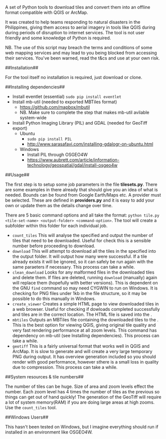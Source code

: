 A set of Python tools to download tiles and convert them into an offline format compatible with QGIS or ArcMap. 

It was created to help teams responding to natural disasters in the Philippines, giving them access to aerial imagery in tools like QGIS during during periods of disruption to internet services. The tool is not user friendly and some knowledge of Python is required. 

NB. The use of this script may breach the terms and conditions of some web mapping services and may lead to you being 
blocked from accessing their services. You've been warned, read the t&cs and use at your own risk.

##Installation##

For the tool itself no installation is required, just download or clone.

##Installing dependencies##

+ Install eventlet (essential) `sudo pip install eventlet`
+ Install mb-util (needed to exported MBTiles format)
    + https://github.com/mapbox/mbutil
    + NB. Make sure to complete the step that makes mb-util avilable system-wide
+ Install Python Imaging Library (PIL) and GDAL (needed for GeoTiff export)
    + Ubuntu
        + `sudo pip install PIL`
        + http://www.sarasafavi.com/installing-gdalogr-on-ubuntu.html
    + Windows
        + Install PIL through OSGEO4W
        + https://www.aubrett.com/article/information-technology/geospatial/gdal/install-osgeo4w


##Usage##

The first step is to setup some job parameters in the file **tilesets.py**. There are some examples in there already that should give you an idea of what is needed. Bounds can be found from Google Earth/Maps etc. A provider must be selected. These are defined in **providers.py** and it is easy to add your own or update them as the details change over time.

There are 5 basic command options and all take the format: 
`python tile.py <tile-set-name> <output-folder> <command-option>`.
The tool will create a subfolder within this folder for each individual job.
    
+ `count_tiles` This will analyse the specified <tile-set-name> and output the number of tiles that need to be downloaded. Useful for check this is a sensible number before proceeding to download.
+ `download` This will attempt to download all the tiles in the specified <tile-set-name> into the output folder. It will output how many were successful. If a tile already exists it will be ignored, so it can safely be run again with the same paraeters if necessary. This process can take a while.
+ `clean_download` Looks for any malformed files in the downloaded tiles and delete them. If files are deleted, running `download` (manually) again will replace them (hopefully with better versions). This is dependent on the GNU `find` command so may need CYGWIN to run on Windows. It is checking for PNG files under 1kb in the file structure, so it may be possible to do this manually in Windows.  
+ `create_viewer` Creates a simple HTML page to view downloaded tiles in a web browser. Useful for checking if dowloads completed successfully and tiles are in the correct location. The HTML file is saved into the <output-folder-path>.
+ `mbtiles` Outputs an MBTiles file containing the downloaded tiles to the <output-folder-path>. This is the best option for viewing QGIS, giving original tile quality and very fast rendering performance at all zoom levels. This command has dependency on mb-util (see Installing dependencies). This process can take a while.
+ `geotiff` This is a fairly universal format that works well in QGIS and ArcMap. It is slow to generate and will create a very large temporary PNG during output. It has overview generation included so you should render with good performance, however sthere is a small loss in quality due to compression. This process can take a while.



##System resources & tile numbers##

The number of tiles can be huge. Size of area and zoom levels effect the number. Each zoom level has 4 times the number of tiles as the previous so things can get out of hand quickly! The generation of the GeoTiff will require a lot of system memory(RAM) if you are doing large areas at high zooms. Use the `count_tiles` tool.


##Windows Users##

This hasn't been tested on Windows, but I imagine everything should run if installed in an environment like OSGEO4W.




 
